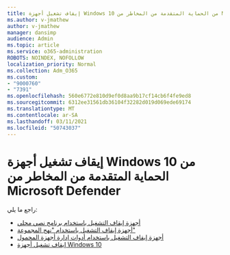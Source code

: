 ```yaml
---
title: إيقاف تشغيل أجهزة Windows 10 من الحماية المتقدمة من المخاطر من Microsoft Defender
ms.author: v-jmathew
author: v-jmathew
manager: dansimp
audience: Admin
ms.topic: article
ms.service: o365-administration
ROBOTS: NOINDEX, NOFOLLOW
localization_priority: Normal
ms.collection: Adm_O365
ms.custom:
- "9000760"
- "7391"
ms.openlocfilehash: 560e6772e810d9ef0d8aa9b17cf14cb6f4fe9ed8
ms.sourcegitcommit: 6312ee31561db36104f32282d019d069ede69174
ms.translationtype: MT
ms.contentlocale: ar-SA
ms.lasthandoff: 03/11/2021
ms.locfileid: "50743037"
---
```

# <a name="offboard-windows-10-devices-from-microsoft-defender-advanced-threat-protection"></a>إيقاف تشغيل أجهزة Windows 10 من الحماية المتقدمة من المخاطر من Microsoft Defender

راجع ما يلي:

- [أجهزة إيقاف التشغيل باستخدام برنامج نصي محلي](https://go.microsoft.com/fwlink/?linkid=2143465)
- [أجهزة إيقاف التشغيل باستخدام "نهج المجموعة"](https://go.microsoft.com/fwlink/?linkid=2143632)
- [أجهزة إيقاف التشغيل باستخدام أدوات إدارة أجهزة المحمول](https://go.microsoft.com/fwlink/?linkid=2143633)
- [إيقاف تشغيل أجهزة Windows 10](https://go.microsoft.com/fwlink/?linkid=2143629)
